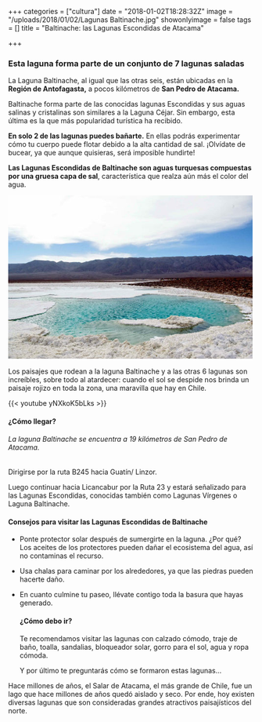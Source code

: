 +++
categories = ["cultura"]
date = "2018-01-02T18:28:32Z"
image = "/uploads/2018/01/02/Lagunas Baltinache.jpg"
showonlyimage = false
tags = []
title = "Baltinache: las Lagunas Escondidas de Atacama"

+++
### **Esta laguna forma parte de un conjunto de 7 lagunas saladas**

La Laguna Baltinache, al igual que las otras seis, están ubicadas en la **Región de Antofagasta,** a pocos kilómetros de **San Pedro de Atacama.**

Baltinache forma parte de las conocidas lagunas Escondidas y sus aguas salinas y cristalinas son similares a la Laguna Céjar. Sin embargo, esta última es la que más popularidad turística ha recibido.

**En solo 2 de las lagunas puedes bañarte.** En ellas podrás experimentar cómo tu cuerpo puede flotar debido a la alta cantidad de sal. ¡Olvídate de bucear, ya que aunque quisieras, será imposible hundirte!

**Las Lagunas Escondidas de Baltinache son aguas turquesas compuestas por una gruesa capa de sal**, característica que realza aún más el color del agua.

![](/uploads/2018/01/03/laguna1.jpg)

Los paisajes que rodean a la laguna Baltinache y a las otras 6 lagunas son increíbles, sobre todo al atardecer: cuando el sol se despide nos brinda un paisaje rojizo en toda la zona, una maravilla que hay en Chile.

{{< youtube yNXkoK5bLks >}}

#### **¿Cómo llegar?**

###### La laguna Baltinache se encuentra a 19 kilómetros de San Pedro de Atacama.

Dirigirse por la ruta B245 hacia Guatín/ Linzor.

Luego continuar hacia Licancabur por la Ruta 23 y estará señalizado para las Lagunas Escondidas, conocidas también como Lagunas Vírgenes o Laguna Baltinache.

#### **Consejos para visitar las Lagunas Escondidas de Baltinache**

* Ponte protector solar después de sumergirte en la laguna. ¿Por qué? Los aceites de los protectores pueden dañar el ecosistema del agua, así no contaminas el recurso. 
* Usa chalas para caminar por los alrededores, ya que las piedras pueden hacerte daño. 
* En cuanto culmine tu paseo, llévate contigo toda la basura que hayas generado. 

  #### **¿Cómo debo ir?**

  Te recomendamos visitar las lagunas con calzado cómodo, traje de baño, toalla, sandalias, bloqueador solar, gorro para el sol, agua y ropa cómoda.

  Y por último te preguntarás cómo se formaron estas lagunas...

Hace millones de años, el Salar de Atacama, el más grande de Chile, fue un lago que hace millones de años quedó aislado y seco. Por ende, hoy existen diversas lagunas que son consideradas grandes atractivos paisajísticos del norte. 